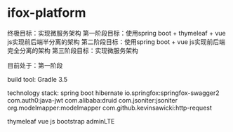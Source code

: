 # ifox-platform

终极目标：实现微服务架构
第一阶段目标：使用spring boot + thymeleaf + vue js实现前后端半分离的架构
第二阶段目标：使用spring boot + vue js实现前后端完全分离的架构
第三阶段目标：实现微服务架构

目前处于：第一阶段

build tool:
Gradle 3.5

technology stack:
spring boot
hibernate
io.springfox:springfox-swagger2
com.auth0:java-jwt
com.alibaba:druid
com.jsoniter:jsoniter
org.modelmapper:modelmapper
com.github.kevinsawicki:http-request

thymeleaf
vue js
bootstrap
adminLTE
